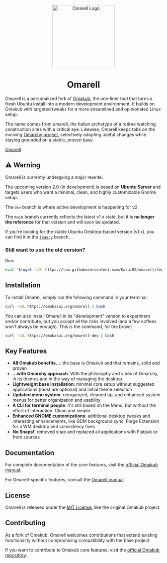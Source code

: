 <p align="center">
  <img src="https://raw.githubusercontent.com/Kasui92/omarell/refs/heads/main/applications/icons/Omarell.png" alt="Omarell Logo" height="200" width="200">
</p>

<h1 align="center">Omarell</h1>

Omarell is a personalized fork of [Omakub](https://omakub.org), the one-liner tool that turns a fresh Ubuntu install into a modern development environment. It builds on Omakub with targeted tweaks for a more streamlined and opinionated Linux setup.

The name comes from umarell, the Italian archetype of a retiree watching construction sites with a critical eye. Likewise, Omarell keeps tabs on the evolving [Omarchy project](https://omarchy.org), selectively adopting useful changes while staying grounded on a stable, proven base.

[Omarell](https://github.com/user-attachments/assets/d3eaf4d6-bb14-4553-8250-29bd90c3d8cc)

## ⚠️ Warning

Omarell is currently undergoing a major rewrite.

The upcoming version 2.0 (in development) is based on **Ubuntu Server** and targets users who want a minimal, clean, and highly customizable Gnome setup.

The `dev` branch is where active development is happening for v2.

The `main` branch currently reflects the latest v1.x state, but it is **no longer the reference** for that version and will soon be updated.

If you're looking for the stable Ubuntu Desktop-based version (v1.x), you can find it in the [`legacy`](https://github.com/KAsui92/omarell/tree/legacy) branch.

### Still want to use the old version?

Run:

```bash
eval "$(wget -qO- https://raw.githubusercontent.com/Kasui92/omarell/legacy/boot.sh)"
```

## Installation

To install Omarell, simply run the following command in your terminal:

```bash
curl -sSL https://omakasui.org/omarell | bash
```

You can also install Omarell in its "development" version to experiment and/or contribute, but you accept all the risks involved (and a few coffees won't always be enough). This is the command, for the brave:

```bash
curl -sSL https://omakasui.org/omarell-dev | bash
```

## Key Features

- **All Omakub benefits...**: the base is Omakub and that remains, solid and proven
- **...with Omarchy approach**: With the philosophy and vibes of Omarchy, in its themes and in the way of managing the desktop.
- **Lightweight base installation**: minimal core setup without suggested applications (most are optional) and initial theme selection
- **Updated menu system**: reorganized, cleaned up, and enhanced system menus for better organization and usability
- **A CLI for terminal people**: it's still based on the Menu, but without the effort of interaction. Clean and simple.
- **Enhanced GNOME customizations**: additional desktop tweaks and interesting enhancements, like GDM background sync, Forge Extension for a WM desktop and consistency fixes
- **No Snaps!**: removed snap and replaced all applications with Flatpak or from sources

## Documentation

For complete documentation of the core features, visit the [official Omakub manual](https://manuals.omamix.org/1/read).

For Omarell-specific features, consult the [Omarell manual](https://manuals.omakasui.org/omarell).

## License

Omarell is released under the [MIT License](https://opensource.org/licenses/MIT), like the original Omakub project.

## Contributing

As a fork of Omakub, Omarell welcomes contributions that extend existing functionality without compromising compatibility with the base project.

If you want to contribute to Omakub core features, visit the [official Omakub repository](https://github.com/basecamp/omakub).
